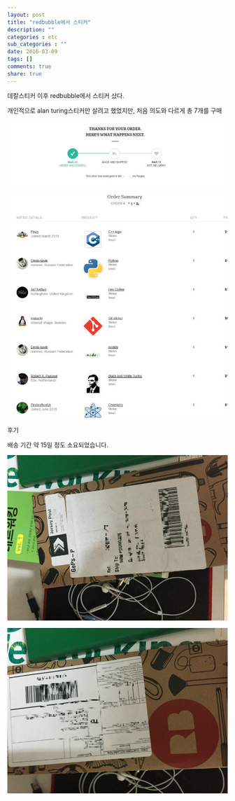 ```yaml
---
layout: post
title: "redbubble에서 스티커"
description: ""
categories : etc
sub_categories : ""
date: 2016-03-09
tags: []
comments: true
share: true
---
```


데칼스티커 이후 redbubble에서 스티커 샀다.

개인적으로 alan turing스티커만 살려고 했었지만, 처음 의도와 다르게 총 7개를 구매

  

  

  

![](/assets/images/posts/516/22657C4856DFC8952C35CD.JPEG)

![](/assets/images/posts/516/26263B4D56DFC8A738E80B.JPEG)

  

  

  

  

후기

배송 기간 약 15일 정도 소요되었습니다.

  

![](/assets/images/posts/516/2747F93A56FFB74A15AA49.JPEG)

  

![](/assets/images/posts/516/235A713A56FFB74B0DBEB7.JPEG)

  

